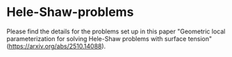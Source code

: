 # Hele-Shaw-problems
Please find the details for the problems set up in this paper "Geometric local parameterization for solving Hele-Shaw problems with surface tension" (https://arxiv.org/abs/2510.14088).
